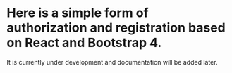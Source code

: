 # Here is a simple form of authorization and registration based on React and Bootstrap 4.
It is currently under development and documentation will be added later.
